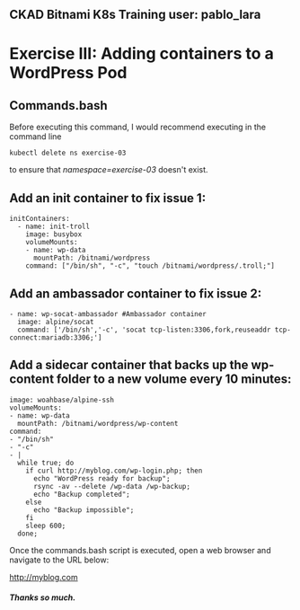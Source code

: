 

CKAD Bitnami K8s Training user: pablo_lara
---

# Exercise III: Adding containers to a WordPress Pod

## Commands.bash

Before executing this command, I would recommend executing in the command line
~~~
kubectl delete ns exercise-03
~~~
to ensure that *namespace=exercise-03* doesn't exist.

## Add an init container to fix issue 1:

~~~
initContainers:
  - name: init-troll
    image: busybox
    volumeMounts:
    - name: wp-data
      mountPath: /bitnami/wordpress
    command: ["/bin/sh", "-c", "touch /bitnami/wordpress/.troll;"]
~~~

## Add an ambassador container to fix issue 2:
~~~
- name: wp-socat-ambassador #Ambassador container
  image: alpine/socat
  command: ['/bin/sh','-c', 'socat tcp-listen:3306,fork,reuseaddr tcp-connect:mariadb:3306;']

~~~

## Add a sidecar container that backs up the wp-content folder to a new volume every 10 minutes:
~~~
image: woahbase/alpine-ssh
volumeMounts:
- name: wp-data
  mountPath: /bitnami/wordpress/wp-content
command:
- "/bin/sh"
- "-c"
- |
  while true; do
    if curl http://myblog.com/wp-login.php; then
      echo "WordPress ready for backup";
      rsync -av --delete /wp-data /wp-backup;
      echo "Backup completed";
    else
      echo "Backup impossible";
    fi
    sleep 600;
  done;
~~~

Once the commands.bash script is executed, open a web browser and navigate to the URL below:

http://myblog.com

##### Thanks so much.
